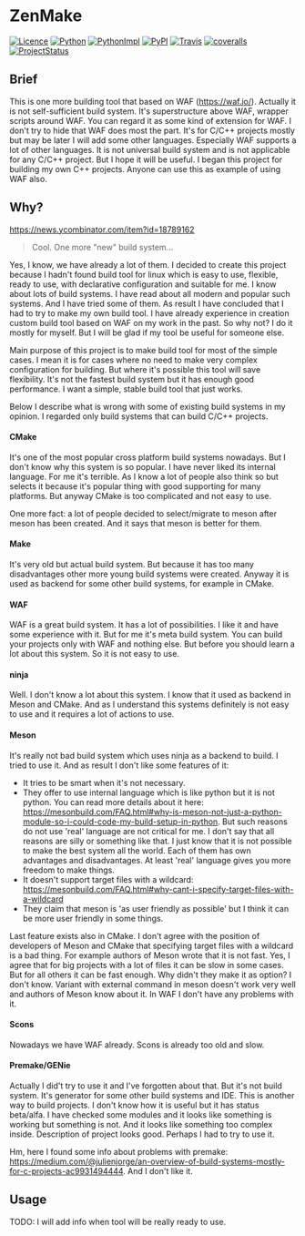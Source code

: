 # ZenMake

[![Licence](https://img.shields.io/pypi/l/zenmake.svg)](https://pypi.org/project/zenmake/)
[![Python](https://img.shields.io/pypi/pyversions/zenmake.svg)](https://pypi.org/project/zenmake/)
[![PythonImpl](https://img.shields.io/pypi/implementation/zenmake.svg)](https://pypi.org/project/zenmake/)
[![PyPI](https://img.shields.io/pypi/v/zenmake.svg)](https://pypi.org/project/zenmake/)
[![Travis](https://travis-ci.com/pustotnik/zenmake.svg?branch=master)](https://travis-ci.com/pustotnik/zenmake)
[![coveralls](https://coveralls.io/repos/github/pustotnik/zenmake/badge.svg)](https://coveralls.io/github/pustotnik/zenmake)
[![ProjectStatus](https://img.shields.io/pypi/status/zenmake.svg)](https://pypi.org/project/zenmake/)

## Brief
This is one more building tool that based on WAF (https://waf.io/). Actually it is not self-sufficient build system. It's superstructure above WAF, wrapper scripts around WAF. You can regard it as some kind of extension for WAF. I don't try to hide that WAF does most the part. It's for C/C++ projects mostly but may be later I will add some other languages. Especially WAF supports a lot of other languages. It is not universal build system and is not applicable for any C/C++ project. But I hope it will be useful. I began this project for building my own C++ projects. Anyone can use this as example of using WAF also.

## Why?
https://news.ycombinator.com/item?id=18789162
> Cool. One more "new" build system...

Yes, I know, we have already a lot of them. 
I decided to create this project because I hadn't found build tool for linux which is easy to use, flexible, ready to use, with declarative configuration and suitable for me. I know about lots of build systems. I have read about all modern and popular such systems. And I have tried some of them. As result I have concluded that I had to try to make my own build tool. I have already experience in creation custom build tool based on WAF on my work in the past. So why not? I do it mostly for myself. But I will be glad if my tool be useful for someone else.

Main purpose of this project is to make build tool for most of the simple cases. I mean it is for cases where no need to make very complex configuration for building. But where it's possible this tool will save flexibility. It's not the fastest build system but it has enough good performance. I want a simple, stable build tool that just works.

Below I describe what is wrong with some of existing build systems in my opinion. I regarded only build systems that can build C/C++ projects.

#### CMake
It's one of the most popular cross platform build systems nowadays. But I don't know why this system is so popular. I have never liked its internal language. For me it's terrible. As I know a lot of people also think so but selects it because it's popular thing with good supporting for many platforms. But anyway CMake is too complicated and not easy to use.

One more fact: a lot of people decided to select/migrate to meson after meson has been created. And it says that meson is better for them.

#### Make
It's very old but actual build system. But because it has too many disadvantages other more young build systems were created. Anyway it is used as backend for some other build systems, for example in CMake.

#### WAF
WAF is a great build system. It has a lot of possibilities. I like it and have some experience with it. But for me it's meta build system. You can build your projects only with WAF and nothing else. But before you should learn a lot about this system. So it is not easy to use.

#### ninja
Well. I don't know a lot about this system. I know that it used as backend in Meson and CMake. And as I understand this systems definitely is not easy to use and it requires a lot of actions to use. 

#### Meson
It's really not bad build system which uses ninja as a backend to build. I tried to use it. And as result I don't like some features of it:

- It tries to be smart when it's not necessary.
- They offer to use internal language which is like python but it is not python. You can read more details about it here: https://mesonbuild.com/FAQ.html#why-is-meson-not-just-a-python-module-so-i-could-code-my-build-setup-in-python. But such reasons do not use 'real' language are not critical for me. I don't say that all reasons are silly or something like that. I just know that it is not possible to make the best system all the world. Each of them has own advantages and disadvantages. At least 'real' language gives you more freedom to make things.
- It doesn't support target files with a wildcard: https://mesonbuild.com/FAQ.html#why-cant-i-specify-target-files-with-a-wildcard
- They claim that meson is 'as user friendly as possible' but I think it can be more user friendly in some things.

Last feature exists also in CMake. I don't agree with the position of developers of Meson and CMake that specifying target files with a wildcard is a bad thing. For example authors of Meson wrote that it is not fast. Yes, I agree that for big projects with a lot of files it can be slow in some cases. But for all others it can be fast enough. Why didn't they make it as option? I don't know. Variant with external command in meson doesn't work very well and authors of Meson know about it. In WAF I don't have any problems with it.

#### Scons
Nowadays we have WAF already. Scons is already too old and slow.

#### Premake/GENie
Actually I did't try to use it and I've forgotten about that. But it's not build system. It's generator for some other build systems and IDE. This is another way to build projects. I don't know how it is useful but it has status beta/alfa. I have checked some modules and it looks like something is working but something is not. And it looks like something too complex inside. Description of project looks good. Perhaps I had to try to use it.

Hm, here I found some info about problems with premake: https://medium.com/@julienjorge/an-overview-of-build-systems-mostly-for-c-projects-ac9931494444. And I don't like it.


## Usage
TODO: I will add info when tool will be really ready to use.
